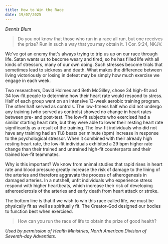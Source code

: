 ```yaml
---
title: How to Win the Race
date: 19/07/2025
---
```


_Dennis Blum_

> <p></p>
> Do you not know that those who run in a race all run, but one receives the prize? Run in such a way that you may obtain it. 1 Cor. 9:24, NKJV.

We've got an enemy that's always trying to trip us up on our race through life. Satan wants us to become weary and tired, so he has filled life with all kinds of stressors, many of our own doing. Such stresses become trials that sometimes lead to sickness and death. What makes the difference between living victoriously or losing in defeat may be simply how much exercise we engage in each week.

Two researchers, David Holmes and Beth McGilley, chose 34 high-fit and 34 low-fit people to determine how their heart rate would respond to stress. Half of each group went on an intensive 13-week aerobic training program. The other half served as controls. The low-fitness half who did not undergo any training (who served as controls) showed no change in heart rates between pre- and post-test. The low-fit subjects who exercised had a similar starting heart rate, but they were able to lower their resting heart rate significantly as a result of the training. The low-fit individuals who did not have any training had an 11.8 beats per minute (bpm) increase in response to the psychological stressor. When it combined with their already high resting heart rate, the low-fit individuals exhibited a 29 bpm higher rate change than their trained and untrained high-fit counterparts and their trained low-fit teammates.

Why is this important? We know from animal studies that rapid rises in heart rate and blood pressure greatly increase the risk of damage to the lining of the arteries and therefore aggravate the process of atherogenesis in damaged arteries. In a nutshell, unfit individuals who experience stress respond with higher heartbeats, which increase their risk of developing atherosclerosis of the arteries and early death from heart attack or stroke.

The bottom line is that if we wish to win this race called life, we must be physically fit as well as spiritually fit. The Creator-God designed our bodies to function best when exercised.

> <callout></callout>
> How can you run the race of life to obtain the prize of good health?

_Used by permission of Health Ministries, North American Division of Seventh-day Adventists._